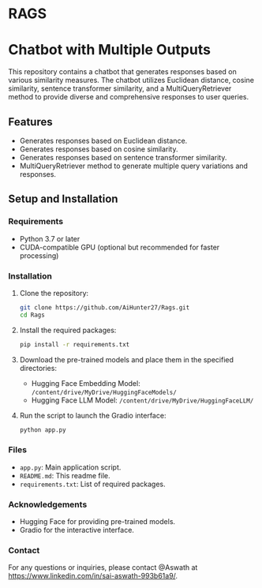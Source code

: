 # RAGS
# Chatbot with Multiple Outputs

This repository contains a chatbot that generates responses based on various similarity measures. The chatbot utilizes Euclidean distance, cosine similarity, sentence transformer similarity, and a MultiQueryRetriever method to provide diverse and comprehensive responses to user queries.

## Features

- Generates responses based on Euclidean distance.
- Generates responses based on cosine similarity.
- Generates responses based on sentence transformer similarity.
- MultiQueryRetriever method to generate multiple query variations and responses.
  

## Setup and Installation

### Requirements

- Python 3.7 or later
- CUDA-compatible GPU (optional but recommended for faster processing)

### Installation

1. Clone the repository:

    ```bash
    git clone https://github.com/AiHunter27/Rags.git
    cd Rags
    ```

2. Install the required packages:

    ```bash
    pip install -r requirements.txt
    ```

3. Download the pre-trained models and place them in the specified directories:

    - Hugging Face Embedding Model: `/content/drive/MyDrive/HuggingFaceModels/`
    - Hugging Face LLM Model: `/content/drive/MyDrive/HuggingFaceLLM/`

4. Run the script to launch the Gradio interface:

    ```bash
    python app.py
    ```


### Files

- `app.py`: Main application script.
- `README.md`: This readme file.
- `requirements.txt`: List of required packages.



### Acknowledgements

- Hugging Face for providing pre-trained models.
- Gradio for the interactive interface.


### Contact

For any questions or inquiries, please contact @Aswath at https://www.linkedin.com/in/sai-aswath-993b61a9/.

